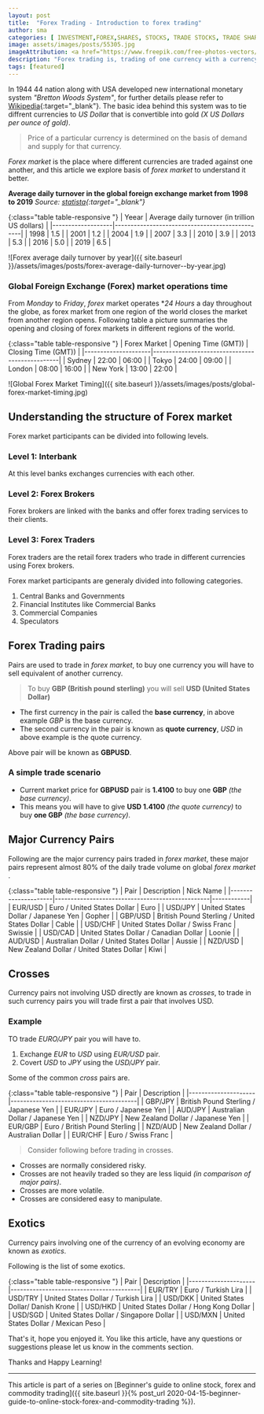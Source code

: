 ```yaml
---
layout: post
title:  "Forex Trading - Introduction to forex trading"
author: sma
categories: [ INVESTMENT,FOREX,SHARES, STOCKS, TRADE STOCKS, TRADE SHARES ]
image: assets/images/posts/55305.jpg
imageAttribution: <a href="https://www.freepik.com/free-photos-vectors/business">Business vector created by gstudioimagen - www.freepik.com</a>
description: "Forex trading is, trading of one currency with a currency of another country."
tags: [featured]
---
```


In 1944 44 nation along with USA developed new international monetary system *"Bretton Woods System"*, for further details please refer to [Wikipedia](https://en.wikipedia.org/wiki/Bretton_Woods_system){:target="_blank"}. The basic idea behind this system was to tie diffrent currencies to *US Dollar* that is convertible into gold *(X US Dollars per ounce of gold)*. 

> Price of a particular currency is determined on the basis of demand and supply for that currency.

*Forex market* is the place where different currencies are traded against one another,  and this article we  explore basis of *forex market* to understand it better.

**Average daily turnover in the global foreign exchange market from 1998 to 2019**
*Source: [statista](https://www.statista.com/statistics/247328/activity-per-trading-day-on-the-global-currency-market/){:target="_blank"}*

{:class="table table-responsive "}
| Yeear        | Average daily turnover (in trillion US dollars)     |
|-------------------|------------------------------------------------|
| 1998              | 1.5                                            |
| 2001              | 1.2                                            |
| 2004              | 1.9                                            |
| 2007              | 3.3                                            |
| 2010              | 3.9                                            |
| 2013              | 5.3                                            |
| 2016              | 5.0                                            |
| 2019              | 6.5                                            |

![Forex average daily turnover  by year]({{ site.baseurl }}/assets/images/posts/forex-average-daily-turnover--by-year.jpg)

### Global Foreign Exchange (Forex) market operations time

From *Monday* to *Friday*, *forex* market operates **24 Hours* a day throughout the globe, as forex market from one region of the world closes the market from another region opens. Following table a picture summaries the opening and closing of forex markets in different regions of the world.

{:class="table table-responsive "}
| Forex Market        | Opening Time (GMT))     | Closing Time (GMT))  |
|---------------------|------------------------------------------------|
| Sydney              | 22:00                   | 06:00                |
| Tokyo               | 24:00                   | 09:00                |
| London              | 08:00                   | 16:00                |
| New York            | 13:00                   | 22:00                |


![Global Forex Market Timing]({{ site.baseurl }}/assets/images/posts/global-forex-market-timing.jpg)

## Understanding the structure of Forex market

Forex market participants can  be divided into following levels.

### Level 1: Interbank 
At this level banks exchanges currencies with each other.

### Level 2: Forex Brokers
Forex brokers are linked with the banks and offer forex trading services to their clients.

### Level 3: Forex Traders
Forex traders are the retail forex traders who trade in different currencies using Forex brokers.

Forex market participants are generaly divided into following categories.

1. Central Banks and Governments
2. Financial Institutes like Commercial Banks
3. Commercial Companies
4. Speculators

## Forex Trading pairs

Pairs are used to trade in *forex market*, to buy one currency you will have to sell equivalent of another currency. 

> To buy **GBP (British pound sterling)** you will sell **USD (United States Dollar)**

* The first currency in the pair is called the **base currency**, in above example *GBP* is the base currency.
* The second currency in the pair is known as **quote currency**, *USD* in above example is the quote currency.

Above pair will be known as **GBPUSD**. 

### A simple trade scenario

* Current market price for  **GBPUSD** pair is **1.4100** to buy one **GBP** *(the base currency)*.
* This means you will have to give **USD 1.4100** *(the quote currency)* to buy **one GBP** *(the base currency)*.

## Major Currency Pairs

Following are the major currency pairs traded in *forex market*, these major pairs represent almost 80% of the daily trade volume on global *forex market* .
 
{:class="table table-responsive "}
| Pair                | Description                                     | Nick Name  |
|---------------------|-------------------------------------------------|------------|
| EUR/USD             | Euro / United States Dollar                     | Euro       |
| USD/JPY             | United States Dollar / Japanese Yen             | Gopher     |
| GBP/USD             | British Pound Sterling / United States Dollar   | Cable      |
| USD/CHF             | United States Dollar / Swiss Franc              | Swissie    |
| USD/CAD             | United States Dollar / Canadian Dollar          | Loonie     |
| AUD/USD             | Australian Dollar / United States Dollar        | Aussie     |
| NZD/USD             | New Zealand Dollar / United States Dollar       | Kiwi       |


## Crosses

Currency pairs not involving USD directly are known as *crosses*, to trade in such currency pairs you will trade first a pair that involves USD. 

### Example
TO trade *EURO/JPY* pair you will have to.

1. Exchange *EUR* to *USD* using *EUR/USD* pair.
2. Covert *USD* to *JPY* using the *USD/JPY* pair.

Some of the common *cross* pairs are.

{:class="table table-responsive "}
| Pair                | Description                            |
|---------------------|----------------------------------------|
| GBP/JPY             | British Pound Sterling / Japanese Yen  |
| EUR/JPY             | Euro / Japanese Yen                    |
| AUD/JPY             | Australian Dollar / Japanese Yen       |
| NZD/JPY             | New Zealand Dollar / Japanese Yen      |
| EUR/GBP             | Euro / British Pound Sterling          |
| NZD/AUD             | New Zealand Dollar / Australian Dollar |
| EUR/CHF             | Euro / Swiss Franc                     |


> Consider following before trading in crosses.

- Crosses are normally considered risky.
- Crosses are not heavily traded so they are less liquid *(in comparison of major pairs)*.
- Crosses are more volatile.
- Crosses are considered easy to manipulate.

## Exotics

Currency pairs involving one of the currency of an evolving economy are known as *exotics*.

Following is the list of some exotics.

{:class="table table-responsive "}
| Pair                | Description                             |
|---------------------|-----------------------------------------|
| EUR/TRY             | Euro / Turkish Lira                     |
| USD/TRY             | United States Dollar / Turkish Lira     |
| USD/DKK             | United States Dollar/ Danish Krone      |
| USD/HKD             | United States Dollar / Hong Kong Dollar |
| USD/SGD             | United States Dollar / Singapore Dollar |
| USD/MXN             | United States Dollar / Mexican Peso     |


That's it, hope you enjoyed it. You like this article, have any questions or suggestions please let us know in the comments section.

Thanks and Happy Learning!

---
This article is part of a series on [Beginner's guide to online stock, forex and commodity trading]({{ site.baseurl }}{% post_url 2020-04-15-beginner-guide-to-online-stock-forex-and-commodity-trading %}).
